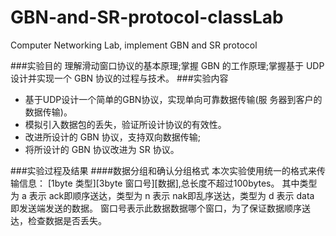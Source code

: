 # GBN-and-SR-protocol-classLab
Computer Networking Lab, implement GBN and SR protocol

###实验目的
理解滑动窗口协议的基本原理;掌握 GBN 的工作原理;掌握基于 UDP 设计并实现一个 GBN 协议的过程与技术。 
###实验内容
* 基于UDP设计一个简单的GBN协议，实现单向可靠数据传输(服 务器到客户的数据传输)。 
* 模拟引入数据包的丢失，验证所设计协议的有效性。 
* 改进所设计的 GBN 协议，支持双向数据传输;
* 将所设计的 GBN 协议改进为 SR 协议。

###实验过程及结果
####数据分组和确认分组格式
	本次实验使用统一的格式来传输信息：
	[1byte 类型][3byte 窗口号][数据],总长度不超过100bytes。
	其中类型为 a 表示 ack即顺序送达，类型为 n 表示 nak即乱序送达，类型为 d 表示 data 即发送端发送的数据。
	窗口号表示此数据数据哪个窗口，为了保证数据顺序送达，检查数据是否丢失。
